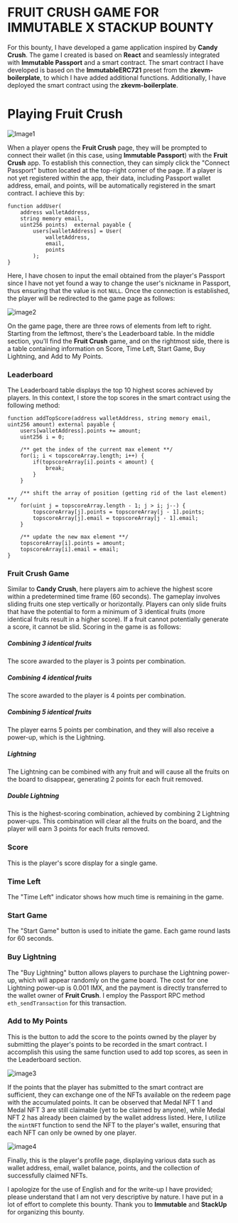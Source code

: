 # FRUIT CRUSH GAME FOR IMMUTABLE X STACKUP BOUNTY
For this bounty, I have developed a game application inspired by **Candy Crush**. The game I created is based on **React** and seamlessly integrated with **Immutable Passport** and a smart contract. The smart contract I have developed is based on the **ImmutableERC721** preset from the **zkevm-boilerplate**, to which I have added additional functions. Additionally, I have deployed the smart contract using the **zkevm-boilerplate**.

# Playing Fruit Crush

![Image1](https://imageupload.io/ib/uCE7GKdhnKDYa1w_1698641705.png)

When a player opens the **Fruit Crush** page, they will be prompted to connect their wallet (in this case, using **Immutable Passport**) with the **Fruit Crush** app. To establish this connection, they can simply click the "Connect Passport" button located at the top-right corner of the page. If a player is not yet registered within the app, their data, including Passport wallet address, email, and points, will be automatically registered in the smart contract. I achieve this by:

    function addUser(
	    address walletAddress,
	    string memory email,
	    uint256 points)  external payable {
		    users[walletAddress] = User(
				walletAddress,
			    email,
			    points
		    );
    }


Here, I have chosen to input the email obtained from the player's Passport since I have not yet found a way to change the user's nickname in Passport, thus ensuring that the value is not `NULL`. Once the connection is established, the player will be redirected to the game page as follows:

![image2](https://imageupload.io/ib/JQB5t9vh3H9frD7_1698642326.png)

On the game page, there are three rows of elements from left to right. Starting from the leftmost, there's the Leaderboard table. In the middle section, you'll find the **Fruit Crush** game, and on the rightmost side, there is a table containing information on Score, Time Left, Start Game, Buy Lightning, and Add to My Points.

 ### Leaderboard
The Leaderboard table displays the top 10 highest scores achieved by players. In this context, I store the top scores in the smart contract using the following method:

    function addTopScore(address walletAddress, string memory email, uint256 amount) external payable {
	    users[walletAddress].points += amount;
	    uint256 i = 0;
    
	    /** get the index of the current max element **/
	    for(i; i < topscoreArray.length; i++) {
		    if(topscoreArray[i].points < amount) {
			    break;
		    }
	    }
	    
	    /** shift the array of position (getting rid of the last element) **/
	    for(uint j = topscoreArray.length - 1; j > i; j--) {
		    topscoreArray[j].points = topscoreArray[j - 1].points;
		    topscoreArray[j].email = topscoreArray[j - 1].email;
	    }
	    
	    /** update the new max element **/
	    topscoreArray[i].points = amount;
	    topscoreArray[i].email = email;
    }


### Fruit Crush Game
Similar to **Candy Crush**, here players aim to achieve the highest score within a predetermined time frame (60 seconds). The gameplay involves sliding fruits one step vertically or horizontally. Players can only slide fruits that have the potential to form a minimum of 3 identical fruits (more identical fruits result in a higher score). If a fruit cannot potentially generate a score, it cannot be slid. Scoring in the game is as follows:

 ##### Combining 3 identical fruits
The score awarded to the player is 3 points per combination.
	
 ##### Combining 4 identical fruits
The score awarded to the player is 4 points per combination.
	
 ##### Combining 5 identical fruits
The player earns 5 points per combination, and they will also receive a power-up, which is the Lightning.
	
 ##### Lightning
The Lightning can be combined with any fruit and will cause all the fruits on the board to disappear, generating 2 points for each fruit removed.

 ##### Double Lightning
This is the highest-scoring combination, achieved by combining 2 Lightning power-ups. This combination will clear all the fruits on the board, and the player will earn 3 points for each fruits removed.

 ### Score
This is the player's score display for a single game.

### Time Left
The "Time Left" indicator shows how much time is remaining in the game.

### Start Game
The "Start Game" button is used to initiate the game. Each game round lasts for 60 seconds.

### Buy Lightning
The "Buy Lightning" button allows players to purchase the Lightning power-up, which will appear randomly on the game board. The cost for one Lightning power-up is 0.001 IMX, and the payment is directly transferred to the wallet owner of **Fruit Crush**. I employ the Passport RPC method `eth_sendTransaction` for this transaction.

### Add to My Points
This is the button to add the score to the points owned by the player by submitting the player's points to be recorded in the smart contract. I accomplish this using the same function used to add top scores, as seen in the Leaderboard section.

![image3](https://imageupload.io/ib/U7r7VIR9WERH8V8_1698643275.png)

If the points that the player has submitted to the smart contract are sufficient, they can exchange one of the NFTs available on the redeem page with the accumulated points. It can be observed that Medal NFT 1 and Medal NFT 3 are still claimable (yet to be claimed by anyone), while Medal NFT 2 has already been claimed by the wallet address listed. Here, I utilize the `mintNFT` function to send the NFT to the player's wallet, ensuring that each NFT can only be owned by one player.

![image4](https://imageupload.io/ib/GDccueia6xSuy2a_1698643365.png)

Finally, this is the player's profile page, displaying various data such as wallet address, email, wallet balance, points, and the collection of successfully claimed NFTs.

I apologize for the use of English and for the write-up I have provided; please understand that I am not very descriptive by nature. I have put in a lot of effort to complete this bounty. Thank you to **Immutable** and **StackUp** for organizing this bounty.
